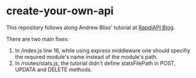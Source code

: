 # create-your-own-api

This repository follows along Andrew Bliss' tutorial at [RapdiAPI Blog](https://rapidapi.com/blog/nodejs-express-rest-api-example/).

There are two main fixes:

1. In /index.js line 16, while using express middleware one should specifiy the required module's name instead of the module's path.
2. In /routes/stats.js, the tutorial didn't define statsFilePath in POST, UPDATA and DELETE methods.
